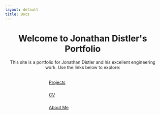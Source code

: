 ```yaml
---
layout: default
title: Docs
---
```


<div style="text-align: center; margin-bottom: 2rem;">
  <h1>Welcome to Jonathan Distler's Portfolio</h1>
  <p>This site is a portfolio for Jonathan Distler and his excellent engineering work. Use the links below to explore:</p>
</div>

<div style="display: flex; flex-direction: column; align-items: center; gap: 1.5rem; margin: 2rem 0;">
  <a href="{{ '/projects/' | relative_url }}" class="btn btn-primary btn-lg" style="width: 220px;">Projects</a>
  <a href="{{ '/cv/' | relative_url }}" class="btn btn-primary btn-lg" style="width: 220px;">CV</a>
  <a href="{{ '/about/' | relative_url }}" class="btn btn-outline-primary btn-lg" style="width: 220px;">About Me</a>
</div>
